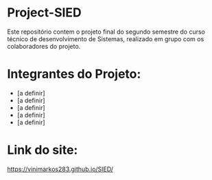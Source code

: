 # Project-SIED
Este repositório contem o projeto final do segundo semestre do curso técnico de desenvolvimento de Sistemas, realizado em grupo com os colaboradores do projeto.

# Integrantes do Projeto:
- [a definir]
- [a definir]
- [a definir]
- [a definir]
- [a definir]

# Link do site:
https://vinimarkos283.github.io/SIED/
